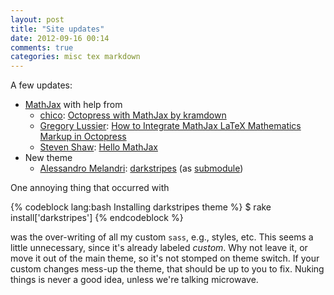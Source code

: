```yaml
---
layout: post
title: "Site updates"
date: 2012-09-16 00:14
comments: true
categories: misc tex markdown
---
```


A few updates:

- [MathJax][L0] with help from
  - [chico][L1]: [Octopress with MathJax by kramdown][L2]
  - [Gregory Lussier][L3]: 
      [How to Integrate MathJax LaTeX Mathematics Markup in Octopress][L4]
  - [Steven Shaw][L5]: [Hello MathJax][L6]
- New theme
  - [Alessandro Melandri][L7]: [darkstripes][L8] (as [submodule][L9])

One annoying thing that occurred with

{% codeblock lang:bash Installing darkstripes theme %}
$ rake install['darkstripes']
{% endcodeblock %}

was the over-writing of all my custom `sass`, e.g., styles, etc.  This
seems a little unnecessary, since it's already labeled *custom*.  Why not
leave it, or move it out of the main theme, so it's not stomped on theme
switch.  If your custom changes mess-up the theme, that should be up to
you to fix.  Nuking things is never a good idea, unless we're talking
microwave.

[L0]: http://www.mathjax.org/
[L1]: http://oblita.com/blog/
[L2]: http://oblita.com/blog/2012/07/06/octopress-with-mathjax-by-kramdown/
[L3]: http://greglus.com/
[L4]: http://greglus.com/blog/2011/11/29/integrate-MathJax-LaTeX-and-MathML-Markup-in-Octopress/
[L5]: http://steshaw.org/
[L6]: http://steshaw.org/blog/2012/02/09/hello-mathjax/
[L7]: http://melandri.net/
[L8]: https://github.com/amelandri/darkstripes
[L9]: http://git-scm.com/book/en/Git-Tools-Submodules
